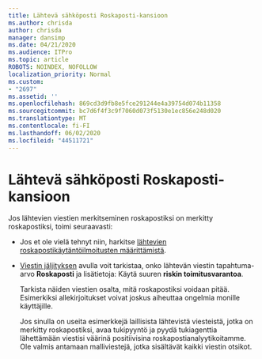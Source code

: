 ```yaml
---
title: Lähtevä sähköposti Roskaposti-kansioon
ms.author: chrisda
author: chrisda
manager: dansimp
ms.date: 04/21/2020
ms.audience: ITPro
ms.topic: article
ROBOTS: NOINDEX, NOFOLLOW
localization_priority: Normal
ms.custom:
- "2697"
ms.assetid: ''
ms.openlocfilehash: 869cd3d9fb8e5fce291244e4a39754d074b11358
ms.sourcegitcommit: bc7d6f4f3c9f7060d073f5130e1ec856e248d020
ms.translationtype: MT
ms.contentlocale: fi-FI
ms.lasthandoff: 06/02/2020
ms.locfileid: "44511721"
---
```

# <a name="outbound-email-to-junk-email-folder"></a>Lähtevä sähköposti Roskaposti-kansioon

Jos lähtevien viestien merkitseminen roskapostiksi on merkitty roskapostiksi, toimi seuraavasti:

- Jos et ole vielä tehnyt niin, harkitse [lähtevien roskapostikäytäntöilmoitusten määrittämistä](https://docs.microsoft.com/microsoft-365/security/office-365-security/configure-the-outbound-spam-policy).

- [Viestin jäljityksen](https://docs.microsoft.com/microsoft-365/security/office-365-security/message-trace-scc) avulla voit tarkistaa, onko lähtevän viestin tapahtuma-arvo **Roskaposti** ja lisätietoja: Käytä suuren **riskin toimitusvarantoa**.

  Tarkista näiden viestien osalta, mitä roskapostiksi voidaan pitää. Esimerkiksi allekirjoitukset voivat joskus aiheuttaa ongelmia monille käyttäjille.

  Jos sinulla on useita esimerkkejä laillisista lähtevistä viesteistä, jotka on merkitty roskapostiksi, avaa tukipyyntö ja pyydä tukiagenttia lähettämään viestisi väärinä positiivisina roskapostianalyytikoitamme. Ole valmis antamaan malliviestejä, jotka sisältävät kaikki viestin otsikot.
